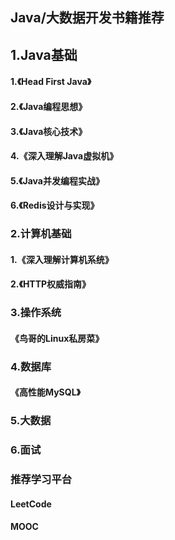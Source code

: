 ## Java/大数据开发书籍推荐



## 1.Java基础

#### 1.《Head First Java》

#### 2.《Java编程思想》

#### 3.《Java核心技术》

#### 4.《深入理解Java虚拟机》

#### 5.《Java并发编程实战》

#### 6.《Redis设计与实现》

#### 



### 2.计算机基础

#### 1.《深入理解计算机系统》

#### 2.《HTTP权威指南》



### 3.操作系统

#### 《鸟哥的Linux私房菜》



### 4.数据库

#### 《高性能MySQL》



### 5.大数据



### 6.面试



### 推荐学习平台

#### LeetCode

#### MOOC



